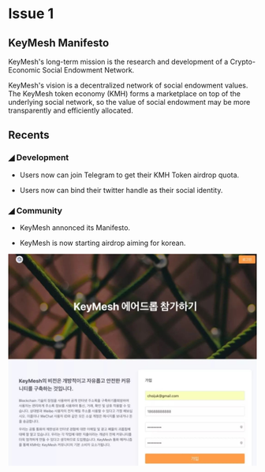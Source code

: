 # Issue 1

## KeyMesh Manifesto

KeyMesh's long-term mission is the research and development of a Crypto-Economic Social Endowment Network.

KeyMesh's vision is a decentralized network of social endowment values. The KeyMesh token economy (KMH) forms a marketplace on top of the underlying social network, so the value of social endowment may be more transparently and efficiently allocated.

## Recents

### ◢ Development 

- Users now can join Telegram to get their KMH Token airdrop quota.

- Users now can bind their twitter handle as their social identity.

### ◢ Community

- KeyMesh annonced its Manifesto.

- KeyMesh is now starting airdrop aiming for korean.

![](../assets/issue1/1.jpeg)


